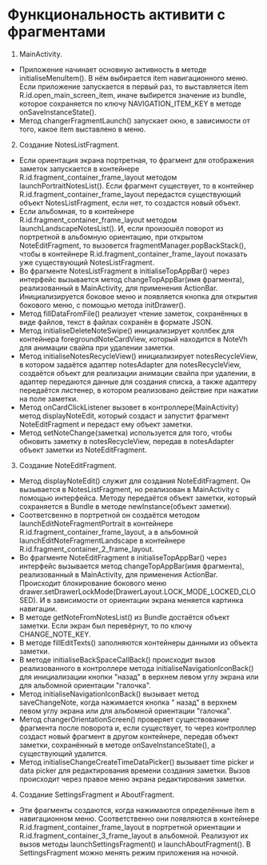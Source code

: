 # Функциональность активити с фрагментами

1. MainActivity.

* Приложение начинает основную активность в методе initialiseMenuItem(). В нём выбирается item
  навигационного меню. Если приложение запускается в первый раз, то выставляется item
  R.id.open_main_screen_item, иначе выбирется значение из bundle, которое сохраняется по ключу
  NAVIGATION_ITEM_KEY в методе onSaveInstanceState().
* Метод changerFragmentLaunch() запускает окно, в зависимости от того, какое item выставлено в меню.

2. Создание NotesListFragment.

* Если ориентация экрана портретная, то фрагмент для отображения заметок запускается в контейнере
  R.id.fragment_container_frame_layout методом launchPortraitNotesList(). Если фрагмент существует,
  то в контейнер R.id.fragment_container_frame_layout передастся существующий объект
  NotesListFragment, если нет, то создастся новый объект.
* Если альбомная, то в контейнере R.id.fragment_container_frame_layout методом
  launchLandscapeNotesList(). И, если произошёл поворот из портретной в альбомную ориентацию, при
  открытом NoteEditFragment, то вызовется fragmentManager.popBackStack(), чтобы в контейнере
  R.id.fragment_container_frame_layout показать уже существующий NotesListFragment.
* Во фрагменте NotesListFragment в initialiseTopAppBar() через интерфейс вызывается метод
  changeTopAppBar(имя фрагмента), реализованный в MainActivity, для применения ActionBar.
  Инициализируется боковое меню и появляется кнопка для открытия бокового меню, с помощью метода
  initDrawer().
* Метод fillDataFromFile() реализует чтение заметок, сохранённых в виде файлов, текст в файлах
  сохранён в формате JSON.
* Метод initialiseDeleteNoteSwipe() инициализирует коллбек для контейнера foregroundNoteCardView,
  который находится в NoteVh для анимации свайпа при удалении заметки.
* Метод initialiseNotesRecycleView() инициализирует notesRecycleView, в котором задаётся адаптер
  notesAdapter для notesRecycleView, создаётся объект для реализации анимации свайпа при удалении, в
  адаптер передаются данные для создания списка, а также адаптеру передаётся листенер, в котором
  реализовано действие при нажатии на поле заметки.
* Метод onCardClickListener вызовет в контроллере(MainActivity) метод displayNoteEdit, который
  создаст и запустит фрагмент NoteEditFragment и передаст ему объект заметки.
* Метод setNoteChange(заметка) используется для того, чтобы обновить заметку в notesRecycleView,
  передав в notesAdapter объект заметки из NoteEditFragment.

3. Создание NoteEditFragment.

* Метод displayNoteEdit() служит для создания NoteEditFragment. Он вызывается в NotesListFragment,
  но реализован в MainActivity с помощью интерфейса. Методу передаётся объект заметки, который
  сохраняется в Bundle в методе newInstance(объект заметки).
* Соответсвенно в портретной он создаётся методом launchEditNoteFragmentPortrait в контейнере
  R.id.fragment_container_frame_layout, а в альбомной launchEditNoteFragmentLandscape в контейнере
  R.id.fragment_container_2_frame_layout.
* Во фрагменте NoteEditFragment в initialiseTopAppBar() через интерфейс вызывается метод
  changeTopAppBar(имя фрагмента), реализованный в MainActivity, для применения ActionBar. Происходит
  блокирование бокового меню drawer.setDrawerLockMode(DrawerLayout.LOCK_MODE_LOCKED_CLOSED). И в
  зависимости от ориентации экрана меняется картинка навигации.
* В методе getNoteFromNotesList() из Bundle достаётся объект заметки. Если экран был перевёрнут, то
  по ключу CHANGE_NOTE_KEY.
* В методе fillEditTexts() заполняются контейнеры данными из объекта заметки.
* В методе initialiseBackSpaceCallBack() происходит вызов реализованного в контроллере метода
  initialiseNavigationIconBack() для инициализации кнопки "назад" в верхнем левом углу экрана или
  для альбомной ориентации "галочка".
* Метод initialiseNavigationIconBack() вызывает метод saveChangeNote, когда нажимается кнопка "
  назад" в верхнем левом углу экрана или для альбомной ориентации "галочка".
* Метод changerOrientationScreen() проверяет существование фрагмента после поворота и, если
  существует, то через контроллер создаст новый фрагмент в другом контейнере, передав объект
  заметки, сохранённый в методе onSaveInstanceState(), а существующий удалится.
* Метод initialiseChangeCreateTimeDataPicker() вызывает time picker и data picker для редактирования
  времени создания заметки. Вызов происходит через правое меню экрана редактирования заметки.

4. Создание SettingsFragment и AboutFragment.

* Эти фрагменты создаются, когда нажимаются определённые item в навигационном меню. Соответственно
  они появляются в контейнере R.id.fragment_container_frame_layout в портретной ориентации и
  R.id.fragment_container_3_frame_layout в альбомной. Реализуют их вызов методы
  launchSettingsFragment() и launchAboutFragment(). В SettingsFragment можно менять режим приложения
  на ночной.